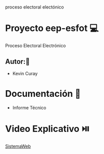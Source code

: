 # 
proceso electoral electónico

# Proyecto eep-esfot 💻
Proceso Electoral Electrónico
## Autor:👦
- Kevin Curay
# Documentación :notebook:
- Informe Técnico
# Video Explicativo ⏯️
[SistemaWeb](https://www.youtube.com/watch?v=GBGlmvJWE44)
